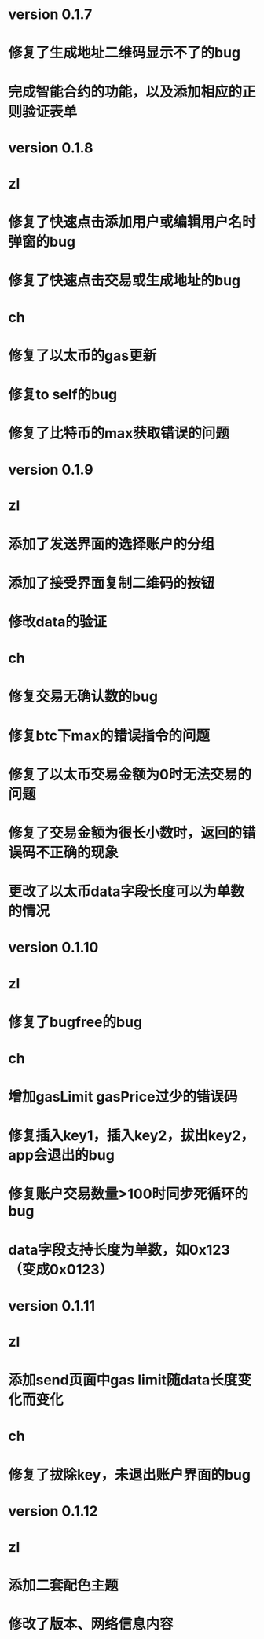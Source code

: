 # version 0.1.7

# 修复了生成地址二维码显示不了的bug
# 完成智能合约的功能，以及添加相应的正则验证表单

# version 0.1.8

# zl
# 修复了快速点击添加用户或编辑用户名时弹窗的bug
# 修复了快速点击交易或生成地址的bug

# ch
# 修复了以太币的gas更新
# 修复to self的bug
# 修复了比特币的max获取错误的问题


# version 0.1.9

# zl
# 添加了发送界面的选择账户的分组
# 添加了接受界面复制二维码的按钮
# 修改data的验证

# ch
# 修复交易无确认数的bug
# 修复btc下max的错误指令的问题
# 修复了以太币交易金额为0时无法交易的问题
# 修复了交易金额为很长小数时，返回的错误码不正确的现象
# 更改了以太币data字段长度可以为单数的情况

# version 0.1.10

# zl
# 修复了bugfree的bug

# ch
# 增加gasLimit gasPrice过少的错误码
# 修复插入key1，插入key2，拔出key2，app会退出的bug
# 修复账户交易数量>100时同步死循环的bug
# data字段支持长度为单数，如0x123（变成0x0123）


# version 0.1.11

# zl
# 添加send页面中gas limit随data长度变化而变化

# ch
# 修复了拔除key，未退出账户界面的bug

# version 0.1.12

# zl
# 添加二套配色主题
# 修改了版本、网络信息内容


